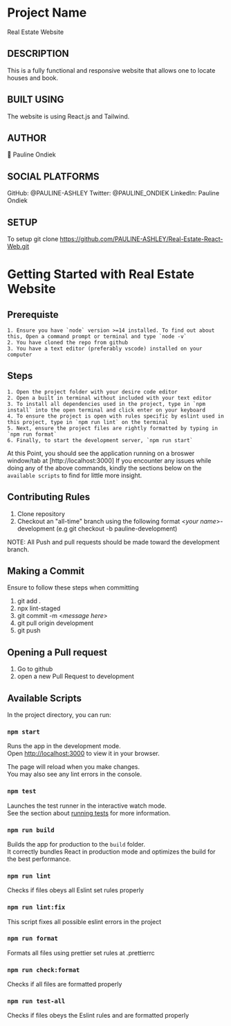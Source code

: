 # Project Name

Real Estate Website

## DESCRIPTION

This is a fully functional and responsive website that allows one to locate houses and book.

## BUILT USING

The website is using React.js and Tailwind. 

## AUTHOR

👤 Pauline Ondiek

## SOCIAL PLATFORMS

GitHub: @PAULINE-ASHLEY
Twitter: @PAULINE_ONDIEK
LinkedIn: Pauline Ondiek

## SETUP

To setup git clone https://github.com/PAULINE-ASHLEY/Real-Estate-React-Web.git 

# Getting Started with Real Estate Website

## Prerequiste

    1. Ensure you have `node` version >=14 installed. To find out about this, Open a command prompt or terminal and type `node -v`
    2. You have cloned the repo from github
    3. You have a text editor (preferably vscode) installed on your computer

## Steps

    1. Open the project folder with your desire code editor
    2. Open a built in terminal without included with your text editor
    3. To install all dependencies used in the project, type in `npm install` into the open terminal and click enter on your keyboard
    4. To ensure the project is open with rules specific by eslint used in this project, type in `npm run lint` on the terminal
    5. Next, ensure the project files are rightly formatted by typing in `npm run format`
    6. Finally, to start the development server, `npm run start`

At this Point, you should see the application running on a broswer window/tab at [http://localhost:3000]
If you encounter any issues while doing any of the above commands, kindly the sections below on the `available scripts` to find for little more insight.

## Contributing Rules

1. Clone repository
2. Checkout an "all-time" branch using the following format <_your name_>-development (e.g git checkout -b pauline-development)

NOTE: All Push and pull requests should be made toward the development branch.

## Making a Commit

Ensure to follow these steps when committing

1. git add .
2. npx lint-staged
3. git commit -m <_message here_>
4. git pull origin development
5. git push

## Opening a Pull request

1. Go to github
2. open a new Pull Request to development

## Available Scripts

In the project directory, you can run:

### `npm start`

Runs the app in the development mode.\
Open [http://localhost:3000](http://localhost:3000) to view it in your browser.

The page will reload when you make changes.\
You may also see any lint errors in the console.

### `npm test`

Launches the test runner in the interactive watch mode.\
See the section about [running tests](https://facebook.github.io/create-react-app/docs/running-tests) for more information.

### `npm run build`

Builds the app for production to the `build` folder.\
It correctly bundles React in production mode and optimizes the build for the best performance.

### `npm run lint`

Checks if files obeys all Eslint set rules properly

### `npm run lint:fix`

This script fixes all possible eslint errors in the project

### `npm run format`

Formats all files using prettier set rules at .prettierrc

### `npm run check:format`

Checks if all files are formatted properly

### `npm run test-all`

Checks if files obeys the Eslint rules and are formatted properly
